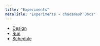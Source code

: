 ```yaml
---
title: "Experiments"
metaTitle: "Experiments - chaosmesh Docs"
---
```


* [Design](experiments/1-design)
* [Run](experiments/2-run)
* [Schedule](experiments/3-schedule)
